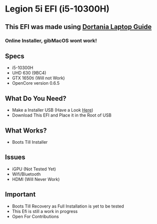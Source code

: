 # Legion 5i EFI (i5-10300H)
## This EFI was made using [Dortania Laptop Guide](https://dortania.github.io/OpenCore-Install-Guide/config-laptop.plist/coffee-lake-plus.html)

### Online Installer, gibMacOS wont work!


## Specs
* i5-10300H
* UHD 630 (9BC4)
* GTX 1650ti (Will not Work)
* OpenCore version 0.6.5

## What Do You Need?
* Make a Installer USB (Have a Look [Here](https://dortania.github.io/OpenCore-Install-Guide/installer-guide/winblows-install.html#downloading-macos))
* Download This EFI and Place it in the Root of USB
  
## What Works?
 - Boots Till Installer
 
## Issues
- iGPU (Not Tested Yet)
- Wifi/Bluetooth
- HDMI (Will Never Work)

## Important
- Boots Till Recovery as Full Installation is yet to be tested
- This Efi is still a work in progress
- Open For Contributions
